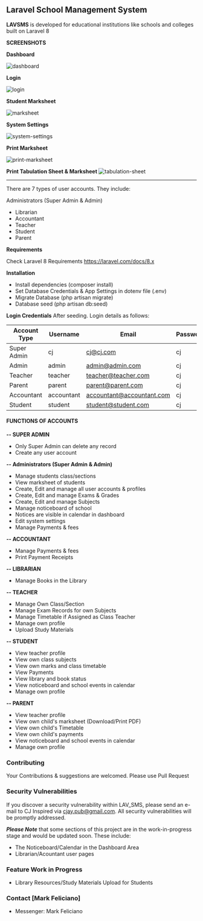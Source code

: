 ## **Laravel School Management System**

**LAVSMS** is developed for educational institutions like schools and colleges built on Laravel 8

**SCREENSHOTS**

**Dashboard**

<img src="https://i.ibb.co/vm0DnJ6/2.png" alt="dashboard" border="0">

**Login**

<img src="https://i.ibb.co/PcCFHpP/1.png" alt="login" border="0">

**Student Marksheet**

<img src="https://i.ibb.co/GCgv5ZR/marksheet.png" alt="marksheet" border="0">

**System Settings**

<img src="https://i.ibb.co/Kmrhw69/system-settings.png" alt="system-settings" border="0">

**Print Marksheet**

<div style="clear: both"> </div>
<img src="https://i.ibb.co/5c1GHCj/capture-20210530-115521-crop.png" alt="print-marksheet">

**Print Tabulation Sheet & Marksheet**
<img src="https://i.ibb.co/QmscPfn/capture-20210530-115802.png" alt="tabulation-sheet" border="0">

<hr />

There are 7 types of user accounts. They include:

Administrators (Super Admin & Admin)

- Librarian
- Accountant
- Teacher
- Student
- Parent

**Requirements**

Check Laravel 8 Requirements https://laravel.com/docs/8.x

**Installation**

- Install dependencies (composer install)
- Set Database Credentials & App Settings in dotenv file (.env)
- Migrate Database (php artisan migrate)
- Database seed (php artisan db:seed)

**Login Credentials**
After seeding. Login details as follows:

| Account Type | Username   | Email                     | Password |
| ------------ | ---------- | ------------------------- | -------- |
| Super Admin  | cj         | cj@cj.com                 | cj       |
| Admin        | admin      | admin@admin.com           | cj       |
| Teacher      | teacher    | teacher@teacher.com       | cj       |
| Parent       | parent     | parent@parent.com         | cj       |
| Accountant   | accountant | accountant@accountant.com | cj       |
| Student      | student    | student@student.com       | cj       |

#### **FUNCTIONS OF ACCOUNTS**

**-- SUPER ADMIN**

- Only Super Admin can delete any record
- Create any user account

**-- Administrators (Super Admin & Admin)**

- Manage students class/sections
- View marksheet of students
- Create, Edit and manage all user accounts & profiles
- Create, Edit and manage Exams & Grades
- Create, Edit and manage Subjects
- Manage noticeboard of school
- Notices are visible in calendar in dashboard
- Edit system settings
- Manage Payments & fees

**-- ACCOUNTANT**

- Manage Payments & fees
- Print Payment Receipts

**-- LIBRARIAN**

- Manage Books in the Library

**-- TEACHER**

- Manage Own Class/Section
- Manage Exam Records for own Subjects
- Manage Timetable if Assigned as Class Teacher
- Manage own profile
- Upload Study Materials

**-- STUDENT**

- View teacher profile
- View own class subjects
- View own marks and class timetable
- View Payments
- View library and book status
- View noticeboard and school events in calendar
- Manage own profile

**-- PARENT**

- View teacher profile
- View own child's marksheet (Download/Print PDF)
- View own child's Timetable
- View own child's payments
- View noticeboard and school events in calendar
- Manage own profile

### **Contributing**

Your Contributions & suggestions are welcomed. Please use Pull Request

### **Security Vulnerabilities**

If you discover a security vulnerability within LAV_SMS, please send an e-mail to CJ Inspired via cjay.pub@gmail.com. All security vulnerabilities will be promptly addressed.

**_Please Note_** that some sections of this project are in the work-in-progress stage and would be updated soon. These include:

- The Noticeboard/Calendar in the Dashboard Area
- Librarian/Acountant user pages

### Feature Work in Progress

- Library Resources/Study Materials Upload for Students

### **Contact [Mark Feliciano]**

- Messenger: Mark Feliciano
